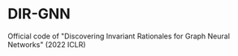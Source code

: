 # DIR-GNN
Official code of "Discovering Invariant Rationales for Graph Neural Networks" (2022 ICLR)
